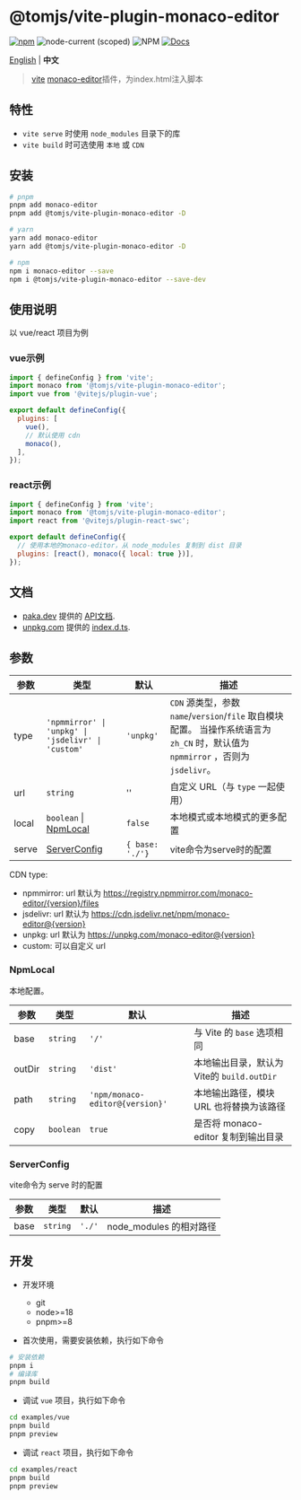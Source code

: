 # @tomjs/vite-plugin-monaco-editor

[![npm](https://img.shields.io/npm/v/@tomjs/vite-plugin-monaco-editor)](https://www.npmjs.com/package/@tomjs/vite-plugin-monaco-editor) ![node-current (scoped)](https://img.shields.io/node/v/@tomjs/vite-plugin-monaco-editor) ![NPM](https://img.shields.io/npm/l/@tomjs/vite-plugin-monaco-editor) [![Docs](https://www.paka.dev/badges/v0/cute.svg)](https://www.paka.dev/npm/@tomjs/vite-plugin-monaco-editor)

[English](./README.md) | **中文**

> [vite](https://vitejs.dev) [monaco-editor](https://github.com/microsoft/monaco-editor)插件，为index.html注入脚本

## 特性

- `vite serve` 时使用 `node_modules` 目录下的库
- `vite build` 时可选使用 `本地` 或 `CDN`

## 安装

```bash
# pnpm
pnpm add monaco-editor
pnpm add @tomjs/vite-plugin-monaco-editor -D

# yarn
yarn add monaco-editor
yarn add @tomjs/vite-plugin-monaco-editor -D

# npm
npm i monaco-editor --save
npm i @tomjs/vite-plugin-monaco-editor --save-dev
```

## 使用说明

以 vue/react 项目为例

### vue示例

```js
import { defineConfig } from 'vite';
import monaco from '@tomjs/vite-plugin-monaco-editor';
import vue from '@vitejs/plugin-vue';

export default defineConfig({
  plugins: [
    vue(),
    // 默认使用 cdn
    monaco(),
  ],
});
```

### react示例

```js
import { defineConfig } from 'vite';
import monaco from '@tomjs/vite-plugin-monaco-editor';
import react from '@vitejs/plugin-react-swc';

export default defineConfig({
  // 使用本地的monaco-editor，从 node_modules 复制到 dist 目录
  plugins: [react(), monaco({ local: true })],
});
```

## 文档

- [paka.dev](https://paka.dev) 提供的 [API文档](https://paka.dev/npm/@tomjs/vite-plugin-monaco-editor).
- [unpkg.com](https://www.unpkg.com/) 提供的 [index.d.ts](https://www.unpkg.com/browse/@tomjs/vite-plugin-monaco-editor/dist/index.d.ts).

## 参数

| 参数 | 类型 | 默认 | 描述 |
| --- | --- | --- | --- |
| type | `'npmmirror' \| 'unpkg' \| 'jsdelivr' \| 'custom'` | `'unpkg'` | `CDN` 源类型，参数 `name`/`version`/`file` 取自模块配置。 当操作系统语言为 `zh_CN` 时，默认值为 `npmmirror` ，否则为 `jsdelivr`。 |
| url | `string` | '' | 自定义 URL（与 `type` 一起使用） |
| local | `boolean` \| [NpmLocal](#NpmLocal) | `false` | 本地模式或本地模式的更多配置 |
| serve | [ServerConfig](#ServerConfig) | `{ base: './'}` | vite命令为serve时的配置 |

CDN type:

- npmmirror: url 默认为 https://registry.npmmirror.com/monaco-editor/{version}/files
- jsdelivr: url 默认为 https://cdn.jsdelivr.net/npm/monaco-editor@{version}
- unpkg: url 默认为 https://unpkg.com/monaco-editor@{version}
- custom: 可以自定义 url

### NpmLocal

本地配置。

| 参数   | 类型      | 默认                            | 描述                                      |
| ------ | --------- | ------------------------------- | ----------------------------------------- |
| base   | `string`  | `'/'`                           | 与 Vite 的 `base` 选项相同                |
| outDir | `string`  | `'dist'`                        | 本地输出目录，默认为Vite的 `build.outDir` |
| path   | `string`  | `'npm/monaco-editor@{version}'` | 本地输出路径，模块 URL 也将替换为该路径   |
| copy   | `boolean` | `true`                          | 是否将 monaco-editor 复制到输出目录       |

### ServerConfig

vite命令为 serve 时的配置

| 参数 | 类型     | 默认   | 描述                    |
| ---- | -------- | ------ | ----------------------- |
| base | `string` | `'./'` | node_modules 的相对路径 |

## 开发

- 开发环境

  - git
  - node>=18
  - pnpm>=8

- 首次使用，需要安装依赖，执行如下命令

```bash
# 安装依赖
pnpm i
# 编译库
pnpm build
```

- 调试 `vue` 项目，执行如下命令

```bash
cd examples/vue
pnpm build
pnpm preview
```

- 调试 `react` 项目，执行如下命令

```bash
cd examples/react
pnpm build
pnpm preview
```
